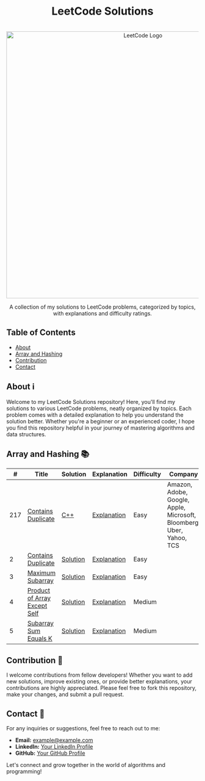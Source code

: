 <!-- Project Title -->
<div align="center">
  <h1 align="center">LeetCode Solutions</h1>
  <br>
  <img src="https://assets.leetcode.com/static_assets/public/images/LeetCode_Sharing.png" alt="LeetCode Logo" width="700">
  <br>
</div>



<!-- Project Description -->
<p align="center">A collection of my solutions to LeetCode problems, categorized by topics, with explanations and difficulty ratings.</p>

<!-- Table of Contents -->
## Table of Contents
- [About](#about)
- [Array and Hashing](#array-and-hashing)
- [Contribution](#contribution)
- [Contact](#contact)

<!-- About Section -->
## About ℹ️
Welcome to my LeetCode Solutions repository! Here, you'll find my solutions to various LeetCode problems, neatly organized by topics. Each problem comes with a detailed explanation to help you understand the solution better. Whether you're a beginner or an experienced coder, I hope you find this repository helpful in your journey of mastering algorithms and data structures.

<!-- Array and Hashing Section -->
## Array and Hashing 📚

| #   | Title                                                | Solution                                | Explanation                        | Difficulty | Company |
| --- | ---------------------------------------------------- | ---------------------------------------| ---------------------------------- | ---------- | --------|
| 217  | [Contains Duplicate](https://leetcode.com/problems/contains-duplicate/description/)   | [C++](https://github.com/Md-SabbirHosen/Leetcode-Solutions/blob/main/Arrays%20%26%20Hashing/Contains%20Duplicate.cpp) | [Explanation](https://github.com/Md-SabbirHosen/Leetcode-Solutions/blob/main/Arrays%20%26%20Hashing/explanation.md) | Easy       |Amazon, Adobe, Google, Apple, Microsoft, Bloomberg, Uber, Yahoo, TCS  |
| 2   | [Contains Duplicate](https://leetcode.com/problems/contains-duplicate/) | [Solution](./array-and-hashing/contains_duplicate.py) | [Explanation](./array-and-hashing/contains_duplicate.md) | Easy       |
| 3   | [Maximum Subarray](https://leetcode.com/problems/maximum-subarray/) | [Solution](./array-and-hashing/maximum_subarray.py) | [Explanation](./array-and-hashing/maximum_subarray.md) | Easy       |
| 4   | [Product of Array Except Self](https://leetcode.com/problems/product-of-array-except-self/) | [Solution](./array-and-hashing/product_of_array_except_self.py) | [Explanation](./array-and-hashing/product_of_array_except_self.md) | Medium     |
| 5   | [Subarray Sum Equals K](https://leetcode.com/problems/subarray-sum-equals-k/) | [Solution](./array-and-hashing/subarray_sum_equals_k.py) | [Explanation](./array-and-hashing/subarray_sum_equals_k.md) | Medium     |

<!-- Contribution Section -->
## Contribution 🚀

I welcome contributions from fellow developers! Whether you want to add new solutions, improve existing ones, or provide better explanations, your contributions are highly appreciated. Please feel free to fork this repository, make your changes, and submit a pull request.

<!-- Contact Section -->
## Contact 📧

For any inquiries or suggestions, feel free to reach out to me:

- **Email:** [example@example.com](mailto:example@example.com)
- **LinkedIn:** [Your LinkedIn Profile](https://www.linkedin.com/in/yourprofile/)
- **GitHub:** [Your GitHub Profile](https://github.com/yourprofile)

Let's connect and grow together in the world of algorithms and programming!
